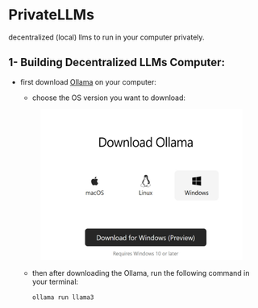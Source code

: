 # PrivateLLMs

decentralized (local) llms to run in your computer privately. 

## 1- Building Decentralized LLMs Computer:
  - first download [Ollama](https://ollama.com/download/) on your computer:
      - choose the OS version you want to download:
        
    <p align="center">
      <img src="https://github.com/Esmail-ibraheem/Private-llms/blob/main/ollama.jpg" alt="Your Image Description" width="400" height=300">
    </p>

    - then after downloading the Ollama, run the following command in your terminal:
      ```
      ollama run llama3
      ```
